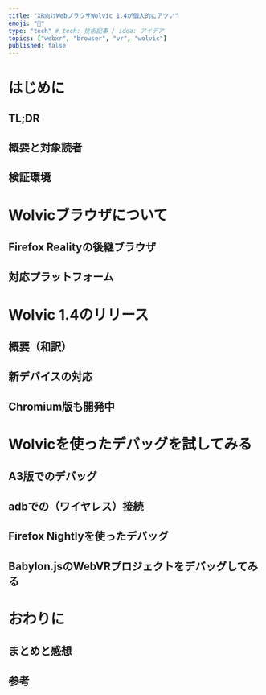```yaml
---
title: "XR向けWebブラウザWolvic 1.4が個人的にアツい"
emoji: "🐺"
type: "tech" # tech: 技術記事 / idea: アイデア
topics: ["webxr", "browser", "vr", "wolvic"]
published: false
---
```


# はじめに

## TL;DR

## 概要と対象読者

## 検証環境

# Wolvicブラウザについて

## Firefox Realityの後継ブラウザ

## 対応プラットフォーム

# Wolvic 1.4のリリース

## 概要（和訳）

## 新デバイスの対応

## Chromium版も開発中

<!-- WebARはこちらに乗るとのことなので取り上げる -->
<!-- https://github.com/Igalia/wolvic/issues/242 -->

# Wolvicを使ったデバッグを試してみる

## A3版でのデバッグ

## adbでの（ワイヤレス）接続

## Firefox Nightlyを使ったデバッグ

## Babylon.jsのWebVRプロジェクトをデバッグしてみる

# おわりに

## まとめと感想

## 参考
